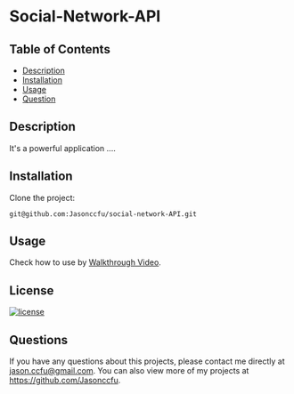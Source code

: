 # Social-Network-API

## Table of Contents

- [Description](#description)
- [Installation](#installation)
- [Usage](#usage)
- [Question](#question)

## Description

It's a powerful application ....

## Installation

Clone the project:

`git@github.com:Jasonccfu/social-network-API.git`

## Usage

Check how to use by [Walkthrough Video](https://watch.screencastify.com/).

## License

[![license](https://img.shields.io/badge/license-MIT-blue)](https://shields.io)

## Questions

If you have any questions about this projects, please contact me directly at jason.ccfu@gmail.com. You can also view more of my projects at https://github.com/Jasonccfu.
